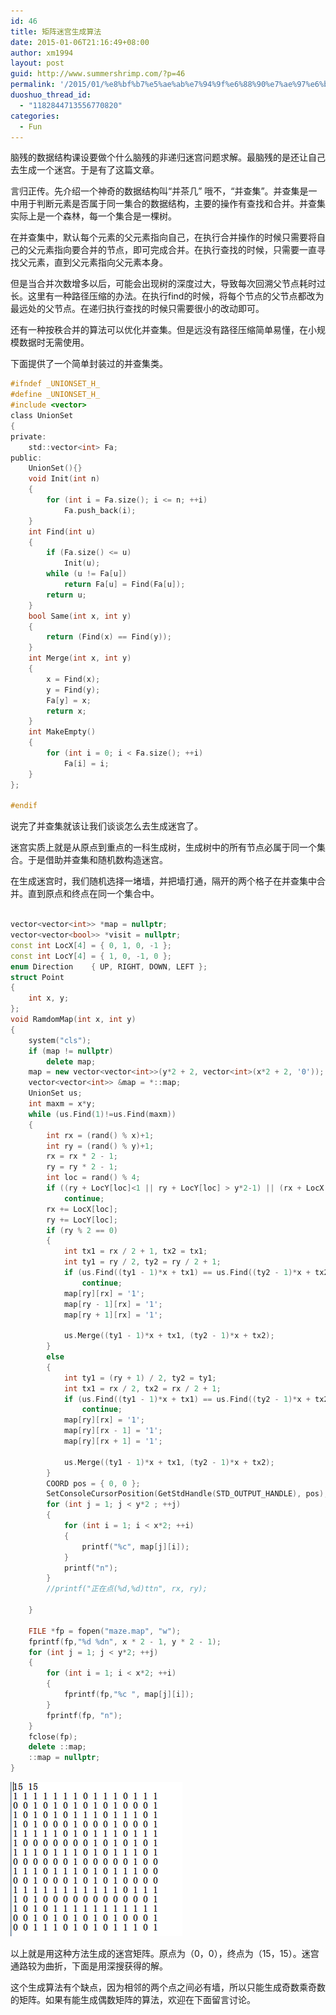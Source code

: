 ```yaml
---
id: 46
title: 矩阵迷宫生成算法
date: 2015-01-06T21:16:49+08:00
author: xm1994
layout: post
guid: http://www.summershrimp.com/?p=46
permalink: '/2015/01/%e8%bf%b7%e5%ae%ab%e7%94%9f%e6%88%90%e7%ae%97%e6%b3%95/'
duoshuo_thread_id:
  - "1182844713556770820"
categories:
  - Fun
---
```


脑残的数据结构课设要做个什么脑残的非递归迷宫问题求解。最脑残的是还让自己去生成一个迷宫。于是有了这篇文章。

言归正传。先介绍一个神奇的数据结构叫“并茶几” 哦不，“并查集”。并查集是一中用于判断元素是否属于同一集合的数据结构，主要的操作有查找和合并。并查集实际上是一个森林，每一个集合是一棵树。

在并查集中，默认每个元素的父元素指向自己，在执行合并操作的时候只需要将自己的父元素指向要合并的节点，即可完成合并。在执行查找的时候，只需要一直寻找父元素，直到父元素指向父元素本身。

但是当合并次数增多以后，可能会出现树的深度过大，导致每次回溯父节点耗时过长。这里有一种路径压缩的办法。在执行find的时候，将每个节点的父节点都改为最远处的父节点。在递归执行查找的时候只需要很小的改动即可。

还有一种按秩合并的算法可以优化并查集。但是远没有路径压缩简单易懂，在小规模数据时无需使用。

下面提供了一个简单封装过的并查集类。

```c
#ifndef _UNIONSET_H_
#define _UNIONSET_H_
#include <vector>
class UnionSet
{
private:
    std::vector<int> Fa;
public:
    UnionSet(){}
    void Init(int n)
    {
        for (int i = Fa.size(); i <= n; ++i)
            Fa.push_back(i);
    }
    int Find(int u)
    {
        if (Fa.size() <= u)
            Init(u);
        while (u != Fa[u])
            return Fa[u] = Find(Fa[u]);
        return u;
    }
    bool Same(int x, int y)
    {
        return (Find(x) == Find(y));
    }
    int Merge(int x, int y)
    {
        x = Find(x);
        y = Find(y);
        Fa[y] = x;
        return x;
    }
    int MakeEmpty()
    {
        for (int i = 0; i < Fa.size(); ++i)
            Fa[i] = i;
    }
};

#endif
```

说完了并查集就该让我们谈谈怎么去生成迷宫了。

迷宫实质上就是从原点到重点的一科生成树，生成树中的所有节点必属于同一个集合。于是借助并查集和随机数构造迷宫。

在生成迷宫时，我们随机选择一堵墙，并把墙打通，隔开的两个格子在并查集中合并。直到原点和终点在同一个集合中。

```c++

vector<vector<int>> *map = nullptr;
vector<vector<bool>> *visit = nullptr;
const int LocX[4] = { 0, 1, 0, -1 };
const int LocY[4] = { 1, 0, -1, 0 };
enum Direction    { UP, RIGHT, DOWN, LEFT };
struct Point
{
    int x, y;
};
void RamdomMap(int x, int y)
{
    system("cls");
    if (map != nullptr)
        delete map;
    map = new vector<vector<int>>(y*2 + 2, vector<int>(x*2 + 2, '0'));
    vector<vector<int>> &map = *::map;
    UnionSet us;
    int maxm = x*y;
    while (us.Find(1)!=us.Find(maxm))
    {
        int rx = (rand() % x)+1;
        int ry = (rand() % y)+1;
        rx = rx * 2 - 1;
        ry = ry * 2 - 1;
        int loc = rand() % 4;
        if ((ry + LocY[loc]<1 || ry + LocY[loc] > y*2-1) || (rx + LocX[loc]<1 || rx + LocX[loc] > x*2-1))
            continue;
        rx += LocX[loc];
        ry += LocY[loc];
        if (ry % 2 == 0)
        {
            int tx1 = rx / 2 + 1, tx2 = tx1;
            int ty1 = ry / 2, ty2 = ry / 2 + 1;
            if (us.Find((ty1 - 1)*x + tx1) == us.Find((ty2 - 1)*x + tx2))
                continue;
            map[ry][rx] = '1';
            map[ry - 1][rx] = '1';
            map[ry + 1][rx] = '1';

            us.Merge((ty1 - 1)*x + tx1, (ty2 - 1)*x + tx2);
        }
        else
        {
            int ty1 = (ry + 1) / 2, ty2 = ty1;
            int tx1 = rx / 2, tx2 = rx / 2 + 1;
            if (us.Find((ty1 - 1)*x + tx1) == us.Find((ty2 - 1)*x + tx2))
                continue;
            map[ry][rx] = '1';
            map[ry][rx - 1] = '1';
            map[ry][rx + 1] = '1';

            us.Merge((ty1 - 1)*x + tx1, (ty2 - 1)*x + tx2);
        }
        COORD pos = { 0, 0 };
        SetConsoleCursorPosition(GetStdHandle(STD_OUTPUT_HANDLE), pos);
        for (int j = 1; j < y*2 ; ++j)
        {
            for (int i = 1; i < x*2; ++i)
            {
                printf("%c", map[j][i]);
            }
            printf("n");
        }
        //printf("正在点(%d,%d)ttn", rx, ry);

    }
    
    FILE *fp = fopen("maze.map", "w");
    fprintf(fp,"%d %dn", x * 2 - 1, y * 2 - 1);
    for (int j = 1; j < y*2; ++j)
    {
        for (int i = 1; i < x*2; ++i)
        {
            fprintf(fp,"%c ", map[j][i]);
        }
        fprintf(fp, "n");
    }
    fclose(fp);
    delete ::map;
    ::map = nullptr;
}
```

![](/wp-content/uploads/2015/01/QQ截图20150106211132.png)

以上就是用这种方法生成的迷宫矩阵。原点为（0，0），终点为（15，15）。迷宫通路较为曲折，下面是用深搜获得的解。

[](/wp-content/uploads/2015/01/QQ截图20150106211319.png)


这个生成算法有个缺点，因为相邻的两个点之间必有墙，所以只能生成奇数乘奇数的矩阵。如果有能生成偶数矩阵的算法，欢迎在下面留言讨论。